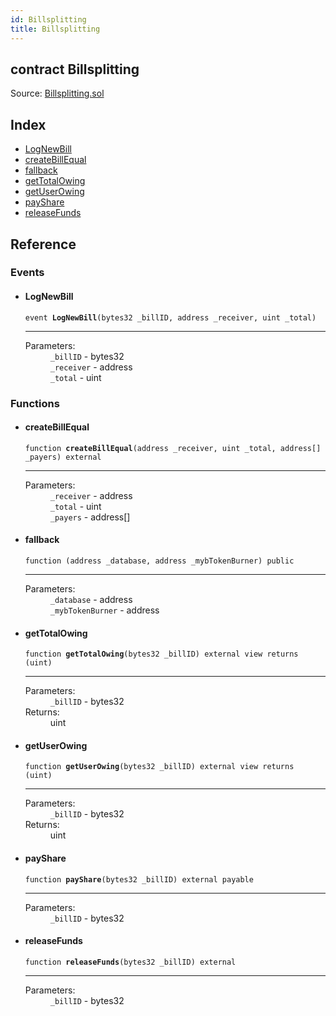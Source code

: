 ```yaml
---
id: Billsplitting
title: Billsplitting
---
```


<div class="contract-doc"><div class="contract"><h2 class="contract-header"><span class="contract-kind">contract</span> Billsplitting</h2><div class="source">Source: <a href="git+https://github.com/MyBitFoundation/MyBit-Billsplitting.tech/blob/v1.0.0/contracts/Billsplitting.sol" target="_blank">Billsplitting.sol</a></div></div><div class="index"><h2>Index</h2><ul><li><a href="Billsplitting.html#LogNewBill">LogNewBill</a></li><li><a href="Billsplitting.html#createBillEqual">createBillEqual</a></li><li><a href="Billsplitting.html#">fallback</a></li><li><a href="Billsplitting.html#getTotalOwing">getTotalOwing</a></li><li><a href="Billsplitting.html#getUserOwing">getUserOwing</a></li><li><a href="Billsplitting.html#payShare">payShare</a></li><li><a href="Billsplitting.html#releaseFunds">releaseFunds</a></li></ul></div><div class="reference"><h2>Reference</h2><div class="events"><h3>Events</h3><ul><li><div class="item event"><span id="LogNewBill" class="anchor-marker"></span><h4 class="name">LogNewBill</h4><div class="body"><code class="signature">event <strong>LogNewBill</strong><span>(bytes32 _billID, address _receiver, uint _total) </span></code><hr/><dl><dt><span class="label-parameters">Parameters:</span></dt><dd><div><code>_billID</code> - bytes32</div><div><code>_receiver</code> - address</div><div><code>_total</code> - uint</div></dd></dl></div></div></li></ul></div><div class="functions"><h3>Functions</h3><ul><li><div class="item function"><span id="createBillEqual" class="anchor-marker"></span><h4 class="name">createBillEqual</h4><div class="body"><code class="signature">function <strong>createBillEqual</strong><span>(address _receiver, uint _total, address[] _payers) </span><span>external </span></code><hr/><dl><dt><span class="label-parameters">Parameters:</span></dt><dd><div><code>_receiver</code> - address</div><div><code>_total</code> - uint</div><div><code>_payers</code> - address[]</div></dd></dl></div></div></li><li><div class="item function"><span id="fallback" class="anchor-marker"></span><h4 class="name">fallback</h4><div class="body"><code class="signature">function <strong></strong><span>(address _database, address _mybTokenBurner) </span><span>public </span></code><hr/><dl><dt><span class="label-parameters">Parameters:</span></dt><dd><div><code>_database</code> - address</div><div><code>_mybTokenBurner</code> - address</div></dd></dl></div></div></li><li><div class="item function"><span id="getTotalOwing" class="anchor-marker"></span><h4 class="name">getTotalOwing</h4><div class="body"><code class="signature">function <strong>getTotalOwing</strong><span>(bytes32 _billID) </span><span>external </span><span>view </span><span>returns  (uint) </span></code><hr/><dl><dt><span class="label-parameters">Parameters:</span></dt><dd><div><code>_billID</code> - bytes32</div></dd><dt><span class="label-return">Returns:</span></dt><dd>uint</dd></dl></div></div></li><li><div class="item function"><span id="getUserOwing" class="anchor-marker"></span><h4 class="name">getUserOwing</h4><div class="body"><code class="signature">function <strong>getUserOwing</strong><span>(bytes32 _billID) </span><span>external </span><span>view </span><span>returns  (uint) </span></code><hr/><dl><dt><span class="label-parameters">Parameters:</span></dt><dd><div><code>_billID</code> - bytes32</div></dd><dt><span class="label-return">Returns:</span></dt><dd>uint</dd></dl></div></div></li><li><div class="item function"><span id="payShare" class="anchor-marker"></span><h4 class="name">payShare</h4><div class="body"><code class="signature">function <strong>payShare</strong><span>(bytes32 _billID) </span><span>external </span><span>payable </span></code><hr/><dl><dt><span class="label-parameters">Parameters:</span></dt><dd><div><code>_billID</code> - bytes32</div></dd></dl></div></div></li><li><div class="item function"><span id="releaseFunds" class="anchor-marker"></span><h4 class="name">releaseFunds</h4><div class="body"><code class="signature">function <strong>releaseFunds</strong><span>(bytes32 _billID) </span><span>external </span></code><hr/><dl><dt><span class="label-parameters">Parameters:</span></dt><dd><div><code>_billID</code> - bytes32</div></dd></dl></div></div></li></ul></div></div></div>
